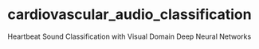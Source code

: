 # cardiovascular_audio_classification
Heartbeat Sound Classification with Visual Domain Deep Neural Networks
